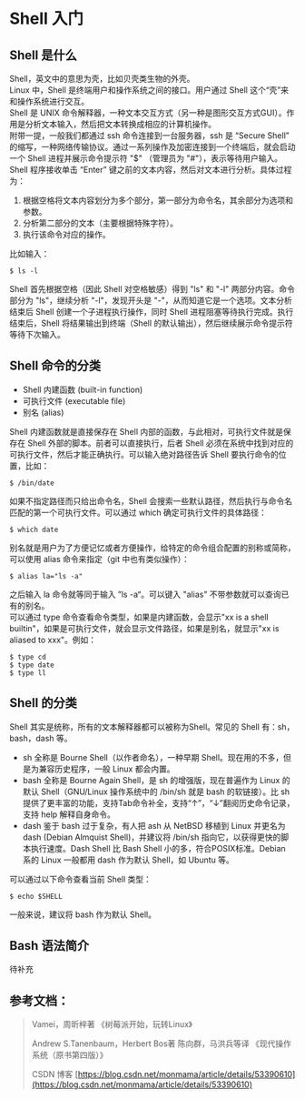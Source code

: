 # Shell 入门
## Shell 是什么
Shell，英文中的意思为壳，比如贝壳类生物的外壳。<br>
Linux 中，Shell 是终端用户和操作系统之间的接口。用户通过 Shell 这个“壳”来和操作系统进行交互。<br>
Shell 是 UNIX 命令解释器，一种文本交互方式（另一种是图形交互方式GUI）。作用是分析文本输入，然后把文本转换成相应的计算机操作。<br>
附带一提，一般我们都通过 ssh 命令连接到一台服务器，ssh 是 “Secure Shell” 的缩写，一种网络传输协议。通过一系列操作及加密连接到一个终端后，就会启动一个 Shell 进程并展示命令提示符 "$" （管理员为 "#"），表示等待用户输入。<br>
Shell 程序接收单击 “Enter” 键之前的文本内容，然后对文本进行分析。具体过程为：
1. 根据空格将文本内容划分为多个部分，第一部分为命令名，其余部分为选项和参数。
2. 分析第二部分的文本（主要根据特殊字符）。
3. 执行该命令对应的操作。

比如输入：
```shell
$ ls -l
``` 
Shell 首先根据空格（因此 Shell 对空格敏感）得到 "ls" 和 "-l" 两部分内容。命令部分为 "ls"，继续分析 "-l"，发现开头是 "-"，从而知道它是一个选项。文本分析结束后 Shell 创建一个子进程执行操作，同时 Shell 进程阻塞等待执行完成。执行结束后，Shell 将结果输出到终端（Shell 的默认输出），然后继续展示命令提示符等待下次输入。
## Shell 命令的分类
* Shell 内建函数 (built-in function)
* 可执行文件 (executable file)
* 别名 (alias)

Shell 内建函数就是直接保存在 Shell 内部的函数，与此相对，可执行文件就是保存在 Shell 外部的脚本。前者可以直接执行，后者 Shell 必须在系统中找到对应的可执行文件，然后才能正确执行。可以输入绝对路径告诉 Shell 要执行命令的位置，比如：
```shell
$ /bin/date
```
如果不指定路径而只给出命令名，Shell 会搜索一些默认路径，然后执行与命令名匹配的第一个可执行文件。可以通过 which 确定可执行文件的具体路径：
```shell
$ which date
```
别名就是用户为了方便记忆或者方便操作，给特定的命令组合配置的别称或简称，可以使用 alias 命令来指定（git 中也有类似操作）：
```shell
$ alias la="ls -a"
```
之后输入 la 命令就等同于输入 ”ls -a“。可以键入 "alias" 不带参数就可以查询已有的别名。<br>
可以通过 type 命令查看命令类型，如果是内建函数，会显示"xx is a shell builtin"，如果是可执行文件，就会显示文件路径，如果是别名，就显示"xx is aliased to xxx"。例如：
```shell
$ type cd
$ type date
$ type ll
```
## Shell 的分类
Shell 其实是统称，所有的文本解释器都可以被称为Shell。常见的 Shell 有：sh，bash，dash 等。
* sh 全称是 Bourne Shell（以作者命名），一种早期 Shell。现在用的不多，但是为兼容历史程序，一般 Linux 都会内置。
* bash 全称是 Bourne Again Shell，是 sh 的增强版，现在普遍作为 Linux 的默认 Shell（GNU/Linux 操作系统中的 /bin/sh 就是 bash 的软链接）。比 sh 提供了更丰富的功能，支持Tab命令补全，支持“↑”，“↓”翻阅历史命令记录，支持 help 解释自身命令。
* dash 鉴于 bash 过于复杂，有人把 ash 从 NetBSD 移植到 Linux 并更名为 dash (Debian Almquist Shell)，并建议将 /bin/sh 指向它，以获得更快的脚本执行速度。Dash Shell 比 Bash Shell 小的多，符合POSIX标准。Debian 系的 Linux 一般都用 dash 作为默认 Shell，如 Ubuntu 等。

可以通过以下命令查看当前 Shell 类型：
```shell
$ echo $SHELL
```
一般来说，建议将 bash 作为默认 Shell。
## Bash 语法简介
待补充

## 参考文档：
> Vamei，周昕梓著 《树莓派开始，玩转Linux》
>
> Andrew S.Tanenbaum，Herbert Bos著 陈向群，马洪兵等译 《现代操作系统（原书第四版）》
>
>CSDN 博客 [https://blog.csdn.net/monmama/article/details/53390610](https://blog.csdn.net/monmama/article/details/53390610)